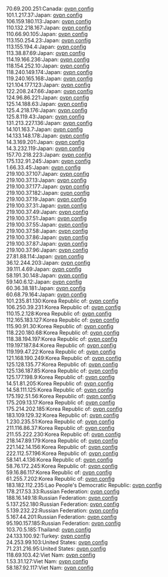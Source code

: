 70.69.200.251:Canada: [ovpn config](vpn/70_69_200_251.ovpn)  
101.1.217.37:Japan: [ovpn config](vpn/101_1_217_37.ovpn)  
106.159.180.113:Japan: [ovpn config](vpn/106_159_180_113.ovpn)  
110.132.218.167:Japan: [ovpn config](vpn/110_132_218_167.ovpn)  
110.66.90.105:Japan: [ovpn config](vpn/110_66_90_105.ovpn)  
113.150.254.23:Japan: [ovpn config](vpn/113_150_254_23.ovpn)  
113.155.194.4:Japan: [ovpn config](vpn/113_155_194_4.ovpn)  
113.38.87.69:Japan: [ovpn config](vpn/113_38_87_69.ovpn)  
114.19.166.236:Japan: [ovpn config](vpn/114_19_166_236.ovpn)  
118.154.252.10:Japan: [ovpn config](vpn/118_154_252_10.ovpn)  
118.240.149.174:Japan: [ovpn config](vpn/118_240_149_174.ovpn)  
119.240.165.168:Japan: [ovpn config](vpn/119_240_165_168.ovpn)  
121.104.177.123:Japan: [ovpn config](vpn/121_104_177_123.ovpn)  
122.208.247.66:Japan: [ovpn config](vpn/122_208_247_66.ovpn)  
124.96.86.221:Japan: [ovpn config](vpn/124_96_86_221.ovpn)  
125.14.188.63:Japan: [ovpn config](vpn/125_14_188_63.ovpn)  
125.4.218.176:Japan: [ovpn config](vpn/125_4_218_176.ovpn)  
125.8.119.43:Japan: [ovpn config](vpn/125_8_119_43.ovpn)  
131.213.227.136:Japan: [ovpn config](vpn/131_213_227_136.ovpn)  
14.101.163.7:Japan: [ovpn config](vpn/14_101_163_7.ovpn)  
14.133.148.178:Japan: [ovpn config](vpn/14_133_148_178.ovpn)  
14.3.169.201:Japan: [ovpn config](vpn/14_3_169_201.ovpn)  
14.3.232.119:Japan: [ovpn config](vpn/14_3_232_119.ovpn)  
157.70.218.223:Japan: [ovpn config](vpn/157_70_218_223.ovpn)  
175.132.91.245:Japan: [ovpn config](vpn/175_132_91_245.ovpn)  
1.66.33.45:Japan: [ovpn config](vpn/1_66_33_45.ovpn)  
219.100.37.107:Japan: [ovpn config](vpn/219_100_37_107.ovpn)  
219.100.37.13:Japan: [ovpn config](vpn/219_100_37_13.ovpn)  
219.100.37.177:Japan: [ovpn config](vpn/219_100_37_177.ovpn)  
219.100.37.182:Japan: [ovpn config](vpn/219_100_37_182.ovpn)  
219.100.37.19:Japan: [ovpn config](vpn/219_100_37_19.ovpn)  
219.100.37.31:Japan: [ovpn config](vpn/219_100_37_31.ovpn)  
219.100.37.49:Japan: [ovpn config](vpn/219_100_37_49.ovpn)  
219.100.37.51:Japan: [ovpn config](vpn/219_100_37_51.ovpn)  
219.100.37.55:Japan: [ovpn config](vpn/219_100_37_55.ovpn)  
219.100.37.58:Japan: [ovpn config](vpn/219_100_37_58.ovpn)  
219.100.37.86:Japan: [ovpn config](vpn/219_100_37_86.ovpn)  
219.100.37.87:Japan: [ovpn config](vpn/219_100_37_87.ovpn)  
219.100.37.96:Japan: [ovpn config](vpn/219_100_37_96.ovpn)  
27.81.88.114:Japan: [ovpn config](vpn/27_81_88_114.ovpn)  
36.12.244.203:Japan: [ovpn config](vpn/36_12_244_203.ovpn)  
39.111.4.69:Japan: [ovpn config](vpn/39_111_4_69.ovpn)  
58.191.30.148:Japan: [ovpn config](vpn/58_191_30_148.ovpn)  
59.140.6.12:Japan: [ovpn config](vpn/59_140_6_12.ovpn)  
60.36.38.181:Japan: [ovpn config](vpn/60_36_38_181.ovpn)  
60.68.79.164:Japan: [ovpn config](vpn/60_68_79_164.ovpn)  
101.235.81.130:Korea Republic of: [ovpn config](vpn/101_235_81_130.ovpn)  
106.250.39.231:Korea Republic of: [ovpn config](vpn/106_250_39_231.ovpn)  
110.15.2.128:Korea Republic of: [ovpn config](vpn/110_15_2_128.ovpn)  
112.165.183.127:Korea Republic of: [ovpn config](vpn/112_165_183_127.ovpn)  
115.90.91.30:Korea Republic of: [ovpn config](vpn/115_90_91_30.ovpn)  
118.220.180.68:Korea Republic of: [ovpn config](vpn/118_220_180_68.ovpn)  
118.38.194.197:Korea Republic of: [ovpn config](vpn/118_38_194_197.ovpn)  
119.197.187.84:Korea Republic of: [ovpn config](vpn/119_197_187_84.ovpn)  
119.199.47.22:Korea Republic of: [ovpn config](vpn/119_199_47_22.ovpn)  
121.168.190.249:Korea Republic of: [ovpn config](vpn/121_168_190_249.ovpn)  
125.128.135.77:Korea Republic of: [ovpn config](vpn/125_128_135_77.ovpn)  
125.136.187.85:Korea Republic of: [ovpn config](vpn/125_136_187_85.ovpn)  
125.177.198.9:Korea Republic of: [ovpn config](vpn/125_177_198_9.ovpn)  
14.51.81.205:Korea Republic of: [ovpn config](vpn/14_51_81_205.ovpn)  
14.58.111.125:Korea Republic of: [ovpn config](vpn/14_58_111_125.ovpn)  
175.192.51.56:Korea Republic of: [ovpn config](vpn/175_192_51_56.ovpn)  
175.209.13.17:Korea Republic of: [ovpn config](vpn/175_209_13_17.ovpn)  
175.214.202.185:Korea Republic of: [ovpn config](vpn/175_214_202_185.ovpn)  
183.109.129.32:Korea Republic of: [ovpn config](vpn/183_109_129_32.ovpn)  
1.230.235.51:Korea Republic of: [ovpn config](vpn/1_230_235_51.ovpn)  
211.116.86.37:Korea Republic of: [ovpn config](vpn/211_116_86_37.ovpn)  
211.55.222.230:Korea Republic of: [ovpn config](vpn/211_55_222_230.ovpn)  
218.147.89.179:Korea Republic of: [ovpn config](vpn/218_147_89_179.ovpn)  
221.142.14.156:Korea Republic of: [ovpn config](vpn/221_142_14_156.ovpn)  
222.112.57.196:Korea Republic of: [ovpn config](vpn/222_112_57_196.ovpn)  
58.141.4.136:Korea Republic of: [ovpn config](vpn/58_141_4_136.ovpn)  
58.76.172.245:Korea Republic of: [ovpn config](vpn/58_76_172_245.ovpn)  
59.16.86.117:Korea Republic of: [ovpn config](vpn/59_16_86_117.ovpn)  
61.255.7.202:Korea Republic of: [ovpn config](vpn/61_255_7_202.ovpn)  
183.182.112.235:Lao People's Democratic Republic: [ovpn config](vpn/183_182_112_235.ovpn)  
178.217.53.33:Russian Federation: [ovpn config](vpn/178_217_53_33.ovpn)  
188.16.149.18:Russian Federation: [ovpn config](vpn/188_16_149_18.ovpn)  
5.137.252.180:Russian Federation: [ovpn config](vpn/5_137_252_180.ovpn)  
5.139.232.22:Russian Federation: [ovpn config](vpn/5_139_232_22.ovpn)  
5.167.44.201:Russian Federation: [ovpn config](vpn/5_167_44_201.ovpn)  
95.190.157.185:Russian Federation: [ovpn config](vpn/95_190_157_185.ovpn)  
103.70.5.185:Thailand: [ovpn config](vpn/103_70_5_185.ovpn)  
24.133.100.92:Turkey: [ovpn config](vpn/24_133_100_92.ovpn)  
24.253.99.103:United States: [ovpn config](vpn/24_253_99_103.ovpn)  
71.231.216.95:United States: [ovpn config](vpn/71_231_216_95.ovpn)  
118.69.103.42:Viet Nam: [ovpn config](vpn/118_69_103_42.ovpn)  
1.53.31.127:Viet Nam: [ovpn config](vpn/1_53_31_127.ovpn)  
58.187.92.117:Viet Nam: [ovpn config](vpn/58_187_92_117.ovpn)  
